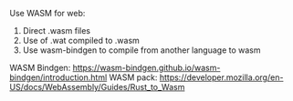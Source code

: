 
Use WASM for web:

1. Direct .wasm files
2. Use of .wat compiled to .wasm
3. Use wasm-bindgen to compile from another language to wasm

WASM Bindgen: https://wasm-bindgen.github.io/wasm-bindgen/introduction.html
WASM pack: https://developer.mozilla.org/en-US/docs/WebAssembly/Guides/Rust_to_Wasm

